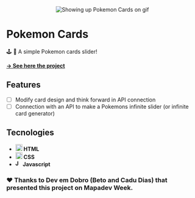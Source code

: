 <div align=center>
  <img src="https://user-images.githubusercontent.com/79858234/184463251-85b000a9-efbf-40b3-a972-e062914719ea.gif" alt="Showing up Pokemon Cards on gif" />
</div>

# Pokemon Cards
🕹️ 📕 A simple Pokemon cards slider!

<strong>
  <a href="https://poveii.github.io/pokemon-cards/">→ See here the project</a>
</strong>

## Features
- [ ] Modify card design and think forward in API connection
- [ ] Connection with an API to make a Pokemons infinite slider (or infinite card generator)

## Tecnologies
- <strong>
    <img src="https://cdn.jsdelivr.net/gh/devicons/devicon/icons/html5/html5-original.svg" alt="HTML5 Icon" style="width: 18px;" /> 
      HTML
  </strong>
- <strong>
    <img src="https://cdn.jsdelivr.net/gh/devicons/devicon/icons/css3/css3-original.svg" alt="CSS3 Icon" style="width: 18px;" /> 
      CSS
  </strong>
- <strong>
     <img src="https://cdn.jsdelivr.net/gh/devicons/devicon/icons/javascript/javascript-original.svg" alt="Javascript Icon" style="width: 16px;" /> 
      Javascript
  </strong>

### ❤️ Thanks to Dev em Dobro (Beto and Cadu Dias) that presented this project on Mapadev Week.
